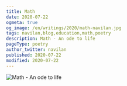 ```yaml
---
title: Math
date: 2020-07-22
ogmeta: true
og_image: /en/writings/2020/math-navilan.jpg
tags: navilan,blog,education,math,poetry
description: Math - An ode to life
pageType: poetry
author_twitter: navilan
published: 2020-07-22
modified: 2020-07-22
---
```


![Math - An ode to life](/$relToAbs("math-navilan.png")$)

<!--more-->
